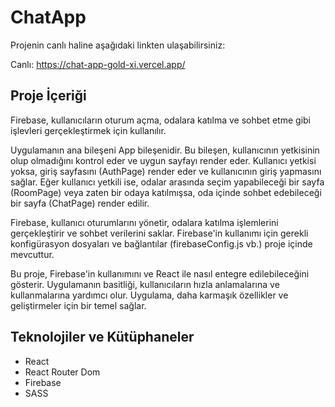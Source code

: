 ﻿<h1>ChatApp</h1>
Projenin canlı haline aşağıdaki linkten ulaşabilirsiniz:

Canlı: https://chat-app-gold-xi.vercel.app/

<h2>Proje İçeriği</h2>
Firebase, kullanıcıların oturum açma, odalara katılma ve sohbet etme gibi işlevleri gerçekleştirmek için kullanılır.

Uygulamanın ana bileşeni App bileşenidir. Bu bileşen, kullanıcının yetkisinin olup olmadığını kontrol eder ve uygun sayfayı render eder. Kullanıcı yetkisi yoksa, giriş sayfasını (AuthPage) render eder ve kullanıcının giriş yapmasını sağlar. Eğer kullanıcı yetkili ise, odalar arasında seçim yapabileceği bir sayfa (RoomPage) veya zaten bir odaya katılmışsa, oda içinde sohbet edebileceği bir sayfa (ChatPage) render edilir.

Firebase, kullanıcı oturumlarını yönetir, odalara katılma işlemlerini gerçekleştirir ve sohbet verilerini saklar. Firebase'in kullanımı için gerekli konfigürasyon dosyaları ve bağlantılar (firebaseConfig.js vb.) proje içinde mevcuttur.

Bu proje, Firebase'in kullanımını ve React ile nasıl entegre edilebileceğini gösterir. Uygulamanın basitliği, kullanıcıların hızla anlamalarına ve kullanmalarına yardımcı olur. Uygulama, daha karmaşık özellikler ve geliştirmeler için bir temel sağlar.

<h2>Teknolojiler ve Kütüphaneler</h2>

- React
- React Router Dom
- Firebase
- SASS
